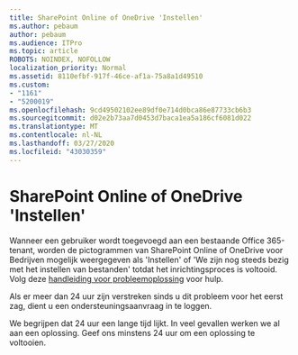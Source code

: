 ```yaml
---
title: SharePoint Online of OneDrive 'Instellen'
ms.author: pebaum
author: pebaum
ms.audience: ITPro
ms.topic: article
ROBOTS: NOINDEX, NOFOLLOW
localization_priority: Normal
ms.assetid: 8110efbf-917f-46ce-af1a-75a8a1d49510
ms.custom:
- "1161"
- "5200019"
ms.openlocfilehash: 9cd49502102ee89df0e714d0bca86e87733cb6b3
ms.sourcegitcommit: d02e2b73aa7d0453d7baca1ea5a186cf6081d022
ms.translationtype: MT
ms.contentlocale: nl-NL
ms.lasthandoff: 03/27/2020
ms.locfileid: "43030359"
---
```

# <a name="sharepoint-online-or-onedrive-setting-up"></a>SharePoint Online of OneDrive 'Instellen'

Wanneer een gebruiker wordt toegevoegd aan een bestaande Office 365-tenant, worden de pictogrammen van SharePoint Online of OneDrive voor Bedrijven mogelijk weergegeven als 'Instellen' of 'We zijn nog steeds bezig met het instellen van bestanden' totdat het inrichtingsproces is voltooid. Volg deze [handleiding voor probleemoplossing](https://docs.microsoft.com/sharepoint/support/sites/troubleshooting-guide-for-sites-stopped-at-provisioning) voor hulp.

Als er meer dan 24 uur zijn verstreken sinds u dit probleem voor het eerst zag, dient u een ondersteuningsaanvraag in te loggen.

We begrijpen dat 24 uur een lange tijd lijkt. In veel gevallen werken we al aan een oplossing. Geef ons minstens 24 uur om een oplossing te voltooien.
